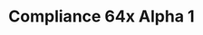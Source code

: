 ---
layout: post
title: Compliance 64x Alpha 1
permalink: /compliance64x/A1
comments: true
comments-id: 1.16.5-64x-Alpha-1
header-img: https://database.compliancepack.net/images/website/posts/64x/A1.jpg

long_text: The first public alpha of Compliance 64x is here! The sheer amount of added textures is too large to be listed here, so instead have a small preview screenshot. <br><br> <strong>DISCLAIMER:</strong> As indicated by the Alpha tag, this version very work-in-progress, and as such contains a lot of placeholder textures. It is not the final look of the pack; many textures will have to be edited to match the general stylistic direction of the pack. <br><br> Stay tuned for future updates!

main_changelog: article/compliance64x/changelog

download:
  - Java - 1.16.5 (GitHub):
    - https://github.com/Compliance-Resource-Pack/Compliance-Java-64x/releases/download/A1/Compliance.64x.-.1.16.5.-.A1.zip
---